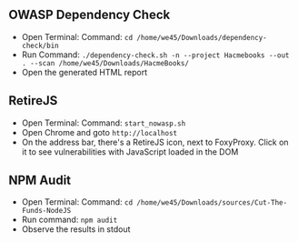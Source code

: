 ## OWASP Dependency Check
* Open Terminal: Command: `cd /home/we45/Downloads/dependency-check/bin`
* Run Command: `./dependency-check.sh -n --project Hacmebooks --out . --scan /home/we45/Downloads/HacmeBooks/`
* Open the generated HTML report

## RetireJS
* Open Terminal: Command: `start_nowasp.sh`
* Open Chrome and goto `http://localhost`
* On the address bar, there's a RetireJS icon, next to FoxyProxy. Click on it to see vulnerabilities with JavaScript loaded in the DOM

## NPM Audit
* Open Terminal: Command: `cd ﻿/home/we45/Downloads/sources/Cut-The-Funds-NodeJS`
* Run command: `npm audit`
* Observe the results in stdout

